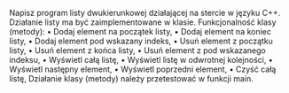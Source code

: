 Napisz program listy dwukierunkowej działającej na stercie w języku C++. Działanie listy ma być zaimplementowane w klasie. Funkcjonalność klasy (metody): • Dodaj element na początek listy, • Dodaj element na koniec listy, • Dodaj element pod wskazany indeks, • Usuń element z początku listy, • Usuń element z końca listy, • Usuń element z pod wskazanego indeksu, • Wyświetl całą listę, • Wyświetl listę w odwrotnej kolejności, • Wyświetl następny element, • Wyświetl poprzedni element, • Czyść całą listę, Działanie klasy (metody) należy przetestować w funkcji main.
